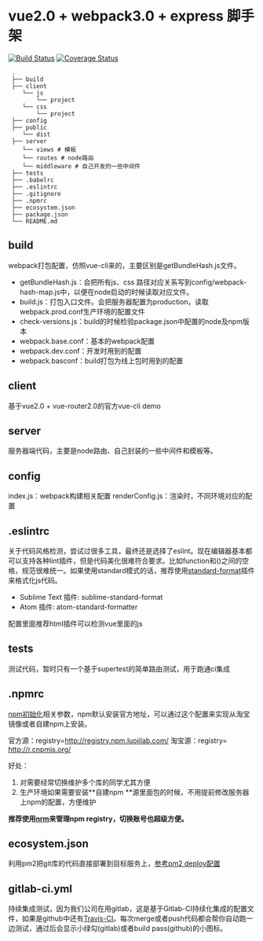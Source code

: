 # vue2.0 + webpack3.0 + express 脚手架

[![Build Status](https://travis-ci.org/tonyljl526/vue_generator.svg?branch=master)](https://travis-ci.org/tonyljl526/vue_generator)
[![Coverage Status](https://coveralls.io/repos/github/tonyljl526/vue_generator/badge.svg)](https://coveralls.io/github/tonyljl526/vue_generator)

```
 .
 ├── build
 ├── client
 	└── js
 		└── project
 	└── css
 		└── project
 ├── config  
 ├── public
 	└── dist
 ├── server
 	└── views # 模板
 	└── routes # node路由
 	└── middleware # 自己开发的一些中间件
 ├── tests
 ├── .babelrc 
 ├── .eslintrc
 ├── .gitignore
 ├── .npmrc
 ├── ecosystem.json
 ├── package.json
 └── README.md
```


## build
webpack打包配置，仿照vue-cli来的，主要区别是getBundleHash.js文件。

- getBundleHash.js：会把所有js、css 路径对应关系写到config/webpack-hash-map.js中，以便在node启动的时候读取对应文件。
- build.js：打包入口文件。会把服务器配置为production，读取webpack.prod.conf生产环境的配置文件
- check-versions.js：build的时候检验package.json中配置的node及npm版本
- webpack.base.conf：基本的webpack配置
- webpack.dev.conf：开发时用到的配置
- webpack.basconf：build打包为线上包时用到的配置

## client 

基于vue2.0 + vue-router2.0的官方vue-cli demo


## server

服务器端代码，主要是node路由、自己封装的一些中间件和模板等。

## config

index.js：webpack构建相关配置
renderConfig.js：渲染时，不同环境对应的配置

## .eslintrc
关于代码风格检测，尝试过很多工具，最终还是选择了eslint。现在编辑器基本都可以支持各种lint插件，但是代码美化很难符合要求。比如function和()之间的空格，规范很难统一。如果使用standard模式的话，推荐使用[standard-format](https://github.com/maxogden/standard-format/blob/master/rc/esformatter.json)插件来格式化js代码。

- Sublime Text 插件: sublime-standard-format
- Atom 插件: atom-standard-formatter

配置里面推荐html插件可以检测vue里面的js

## tests

测试代码，暂时只有一个基于supertest的简单路由测试，用于跑通ci集成

## .npmrc 
[npm初始化](https://docs.npmjs.com/misc/config)相关参数，npm默认安装官方地址，可以通过这个配置来实现从淘宝镜像或者自建npm上安装。

官方源：registry=http://registry.npm.luojilab.com/
淘宝源：registry= http://r.cnpmjs.org/

好处：
1. 对需要经常切换维护多个库的同学尤其方便
2. 生产环境如果需要安装**自建npm **源里面包的时候，不用提前修改服务器上npm的配置，方便维护

**推荐使用[nrm](https://github.com/Pana/nrm)来管理npm registry，切换账号也超级方便。**

## ecosystem.json

利用pm2把git库的代码直接部署到目标服务上，[参考pm2 deploy配置](http://pm2.keymetrics.io/docs/usage/deployment/)


## gitlab-ci.yml

持续集成测试，因为我们公司在用gitlab，这是基于Gitlab-CI持续化集成的配置文件，如果是github中还有[Travis-CI](https://docs.travis-ci.com/user/languages/javascript-with-nodejs/)。每次merge或者push代码都会帮你自动跑一边测试，通过后会显示小绿勾(gitlab)或者build pass(github)的小图标。
